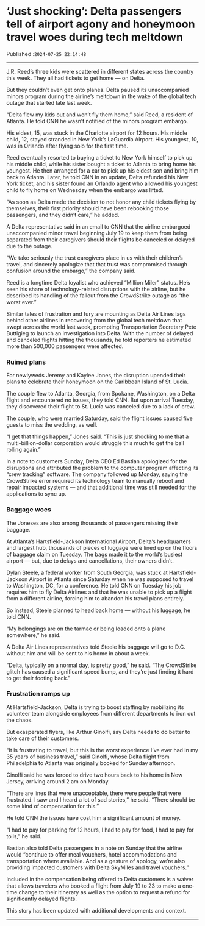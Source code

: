 # ‘Just shocking’: Delta passengers tell of airport agony and honeymoon travel woes during tech meltdown

Published :`2024-07-25 22:14:48`

---

J.R. Reed’s three kids were scattered in different states across the country this week. They all had tickets to get home — on Delta.

But they couldn’t even get onto planes. Delta paused its unaccompanied minors program during the airline’s meltdown in the wake of the global tech outage that started late last week.

“Delta flew my kids out and won’t fly them home,” said Reed, a resident of Atlanta. He told CNN he wasn’t notified of the minors program embargo.

His eldest, 15, was stuck in the Charlotte airport for 12 hours. His middle child, 12, stayed stranded in New York’s LaGuardia Airport. His youngest, 10, was in Orlando after flying solo for the first time.

Reed eventually resorted to buying a ticket to New York himself to pick up his middle child, while his sister bought a ticket to Atlanta to bring home his youngest. He then arranged for a car to pick up his eldest son and bring him back to Atlanta. Later, he told CNN in an update, Delta refunded his New York ticket, and his sister found an Orlando agent who allowed his youngest child to fly home on Wednesday when the embargo was lifted.

“As soon as Delta made the decision to not honor any child tickets flying by themselves, their first priority should have been rebooking those passengers, and they didn’t care,” he added.

A Delta representative said in an email to CNN that the airline embargoed unaccompanied minor travel beginning July 19 to keep them from being separated from their caregivers should their flights be canceled or delayed due to the outage.

“We take seriously the trust caregivers place in us with their children’s travel, and sincerely apologize that that trust was compromised through confusion around the embargo,” the company said.

Reed is a longtime Delta loyalist who achieved “Million Miler” status. He’s seen his share of technology-related disruptions with the airline, but he described its handling of the fallout from the CrowdStrike outage as “the worst ever.”

Similar tales of frustration and fury are mounting as Delta Air Lines lags behind other airlines in recovering from the global tech meltdown that swept across the world last week, prompting Transportation Secretary Pete Buttigieg to launch an investigation into Delta. With the number of delayed and canceled flights hitting the thousands, he told reporters he estimated more than 500,000 passengers were affected.

### Ruined plans

For newlyweds Jeremy and Kaylee Jones, the disruption upended their plans to celebrate their honeymoon on the Caribbean Island of St. Lucia.

The couple flew to Atlanta, Georgia, from Spokane, Washington, on a Delta flight and encountered no issues, they told CNN. But upon arrival Tuesday, they discovered their flight to St. Lucia was canceled due to a lack of crew.

The couple, who were married Saturday, said the flight issues caused five guests to miss the wedding, as well.

“I get that things happen,” Jones said. “This is just shocking to me that a multi-billion-dollar corporation would struggle this much to get the ball rolling again.”

In a note to customers Sunday, Delta CEO Ed Bastian apologized for the disruptions and attributed the problem to the computer program affecting its “crew tracking” software. The company followed up Monday, saying the CrowdStrike error required its technology team to manually reboot and repair impacted systems — and that additional time was still needed for the applications to sync up.

### Baggage woes

The Joneses are also among thousands of passengers missing their baggage.

At Atlanta’s Hartsfield-Jackson International Airport, Delta’s headquarters and largest hub, thousands of pieces of luggage were lined up on the floors of baggage claim on Tuesday. The bags made it to the world’s busiest airport — but, due to delays and cancellations, their owners didn’t.

Dylan Steele, a federal worker from South Georgia, was stuck at Hartsfield-Jackson Airport in Atlanta since Saturday when he was supposed to travel to Washington, DC, for a conference. He told CNN on Tuesday his job requires him to fly Delta Airlines and that he was unable to pick up a flight from a different airline, forcing him to abandon his travel plans entirely.

So instead, Steele planned to head back home — without his luggage, he told CNN.

“My belongings are on the tarmac or being loaded onto a plane somewhere,” he said.

A Delta Air Lines representatives told Steele his baggage will go to D.C. without him and will be sent to his home in about a week.

“Delta, typically on a normal day, is pretty good,” he said. “The CrowdStrike glitch has caused a significant speed bump, and they’re just finding it hard to get their footing back.”

### Frustration ramps up

At Hartsfield-Jackson, Delta is trying to boost staffing by mobilizing its volunteer team alongside employees from different departments to iron out the chaos.

But exasperated flyers, like Arthur Ginolfi, say Delta needs to do better to take care of their customers.

“It is frustrating to travel, but this is the worst experience I’ve ever had in my 35 years of business travel,” said Ginolfi, whose Delta flight from Philadelphia to Atlanta was originally booked for Sunday afternoon.

Ginolfi said he was forced to drive two hours back to his home in New Jersey, arriving around 2 am on Monday.

“There are lines that were unacceptable, there were people that were frustrated. I saw and I heard a lot of sad stories,” he said. “There should be some kind of compensation for this.”

He told CNN the issues have cost him a significant amount of money.

“I had to pay for parking for 12 hours, I had to pay for food, I had to pay for tolls,” he said.

Bastian also told Delta passengers in a note on Sunday that the airline would “continue to offer meal vouchers, hotel accommodations and transportation where available. And as a gesture of apology, we’re also providing impacted customers with Delta SkyMiles and travel vouchers.”

Included in the compensation being offered to Delta customers is a waiver that allows travelers who booked a flight from July 19 to 23 to make a one-time change to their itinerary as well as the option to request a refund for significantly delayed flights.

This story has been updated with additional developments and context.

---

